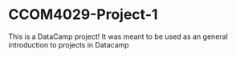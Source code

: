 # CCOM4029-Project-1
This is a DataCamp project! It was meant to be used as an general introduction to projects in Datacamp
